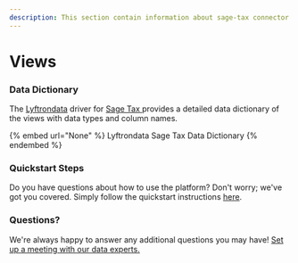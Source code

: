 ```yaml
---
description: This section contain information about sage-tax connector views information
---
```


# Views

### Data Dictionary

The [Lyftrondata](https://www.lyftrondata.com/) driver for [Sage Tax](None/)[ ](https://www.lyftrondata.com/integration/sage-tax/)provides a detailed data dictionary of the views with data types and column names.

{% embed url="None" %}
Lyftrondata Sage Tax Data Dictionary
{% endembed %}

### Quickstart Steps

Do you have questions about how to use the platform? Don't worry; we've got you covered. Simply follow the quickstart instructions [here](../README.md).

### Questions? <a href="#questions" id="questions"></a>

We're always happy to answer any additional questions you may have! [Set up a meeting with our data experts.](https://www.lyftrondata.com/book-a-meeting/)


